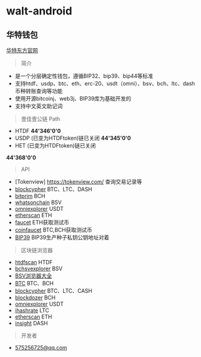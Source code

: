 # walt-android
## 华特钱包
 [华特东方官网](https://www.orientwalt.com/)
> 简介
- 是一个分层确定性钱包，遵循BIP32、bip39、bip44等标准
- 支持htdf、usdp、btc、eth、erc-20、usdt（omni）、bsv、bch、ltc、dash币种转账查询等功能
- 使用开源bitcoinj、web3j、BIP39库为基础开发的
- 支持中文英文助记词

> 壹佳壹公链 Path
- HTDF
**44'346'0'0**
- USDP (已变为HTDFtoken)链已关闭
**44'345'0'0**
- HET (已变为HTDFtoken)链已关闭

**44'368'0'0**

> API
- [Tokenview] https://tokenview.com/ 查询交易记录等
- [blockcypher](https://www.blockcypher.com/) BTC、LTC、DASH
- [bitprim](https://bitprim.github.io/docs/restapi/bitprim-api.html#bitprim_v1) BCH
- [whatsonchain](https://developers.whatsonchain.com/#authentication) BSV
- [omniexplorer](https://api.omniexplorer.info/) USDT
- [etherscan](https://etherscan.io/apis) ETH
- [faucet](https://faucet.ropsten.be/) ETH获取测试币
- [coinfaucet](https://coinfaucet.eu/en/btc-testnet/) BTC,BCH获取测试币
- [BIP39](https://iancoleman.io/bip39/) BIP39生产种子私钥公钥地址对着

> 区块链浏览器

- [htdfscan](https://www.htdfscan.com/api) HTDF
- [bchsvexplorer](https://bchsvexplorer.com) BSV
- [BSV浏览器大全](https://bitcoinsv.io/zh/services/block-explorers/) 
- [BTC](https://btc.com) BTC、BCH
- [blockcypher](https://live.blockcypher.com/) BTC、LTC、CASH
- [blockdozer](https://blockdozer.com/ ) BCH
- [omniexplorer](https://www.omniexplorer.info/) USDT
- [ihashrate](https://ltc.ihashrate.com/) LTC
- [etherscan](https://etherscan.io/) ETH
- [insight](https://insight.dash.org/insight/) DASH

>开发者
- 575256725@qq.com


